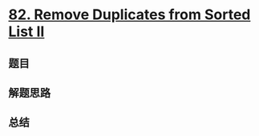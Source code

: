 # [82. Remove Duplicates from Sorted List II](https://leetcode.com/problems/remove-duplicates-from-sorted-list-ii/)

## 题目


## 解题思路


## 总结


